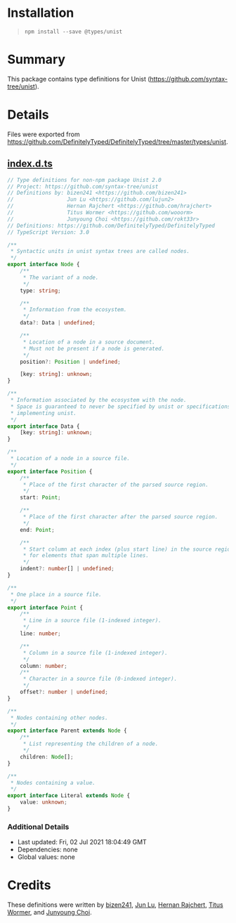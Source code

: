# Installation
> `npm install --save @types/unist`

# Summary
This package contains type definitions for Unist (https://github.com/syntax-tree/unist).

# Details
Files were exported from https://github.com/DefinitelyTyped/DefinitelyTyped/tree/master/types/unist.
## [index.d.ts](https://github.com/DefinitelyTyped/DefinitelyTyped/tree/master/types/unist/index.d.ts)
````ts
// Type definitions for non-npm package Unist 2.0
// Project: https://github.com/syntax-tree/unist
// Definitions by: bizen241 <https://github.com/bizen241>
//                 Jun Lu <https://github.com/lujun2>
//                 Hernan Rajchert <https://github.com/hrajchert>
//                 Titus Wormer <https://github.com/wooorm>
//                 Junyoung Choi <https://github.com/rokt33r>
// Definitions: https://github.com/DefinitelyTyped/DefinitelyTyped
// TypeScript Version: 3.0

/**
 * Syntactic units in unist syntax trees are called nodes.
 */
export interface Node {
    /**
     * The variant of a node.
     */
    type: string;

    /**
     * Information from the ecosystem.
     */
    data?: Data | undefined;

    /**
     * Location of a node in a source document.
     * Must not be present if a node is generated.
     */
    position?: Position | undefined;

    [key: string]: unknown;
}

/**
 * Information associated by the ecosystem with the node.
 * Space is guaranteed to never be specified by unist or specifications
 * implementing unist.
 */
export interface Data {
    [key: string]: unknown;
}

/**
 * Location of a node in a source file.
 */
export interface Position {
    /**
     * Place of the first character of the parsed source region.
     */
    start: Point;

    /**
     * Place of the first character after the parsed source region.
     */
    end: Point;

    /**
     * Start column at each index (plus start line) in the source region,
     * for elements that span multiple lines.
     */
    indent?: number[] | undefined;
}

/**
 * One place in a source file.
 */
export interface Point {
    /**
     * Line in a source file (1-indexed integer).
     */
    line: number;

    /**
     * Column in a source file (1-indexed integer).
     */
    column: number;
    /**
     * Character in a source file (0-indexed integer).
     */
    offset?: number | undefined;
}

/**
 * Nodes containing other nodes.
 */
export interface Parent extends Node {
    /**
     * List representing the children of a node.
     */
    children: Node[];
}

/**
 * Nodes containing a value.
 */
export interface Literal extends Node {
    value: unknown;
}

````

### Additional Details
 * Last updated: Fri, 02 Jul 2021 18:04:49 GMT
 * Dependencies: none
 * Global values: none

# Credits
These definitions were written by [bizen241](https://github.com/bizen241), [Jun Lu](https://github.com/lujun2), [Hernan Rajchert](https://github.com/hrajchert), [Titus Wormer](https://github.com/wooorm), and [Junyoung Choi](https://github.com/rokt33r).
